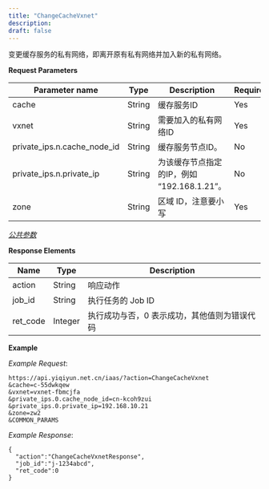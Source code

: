 ```yaml
---
title: "ChangeCacheVxnet"
description: 
draft: false
---
```




变更缓存服务的私有网络，即离开原有私有网络并加入新的私有网络。

**Request Parameters**

| Parameter name | Type | Description | Required |
| --- | --- | --- | --- |
| cache | String | 缓存服务ID | Yes |
| vxnet | String | 需要加入的私有网络ID | Yes |
| private_ips.n.cache_node_id | String | 缓存服务节点ID。 | No |
| private_ips.n.private_ip | String | 为该缓存节点指定的IP，例如 “192.168.1.21”。 | No |
| zone | String | 区域 ID，注意要小写 | Yes |

[_公共参数_](../../../parameters/)

**Response Elements**

| Name | Type | Description |
| --- | --- | --- |
| action | String | 响应动作 |
| job_id | String | 执行任务的 Job ID |
| ret_code | Integer | 执行成功与否，0 表示成功，其他值则为错误代码 |

**Example**

_Example Request_:

```
https://api.yiqiyun.net.cn/iaas/?action=ChangeCacheVxnet
&cache=c-55dwkqew
&vxnet=vxnet-fbmcjfa
&private_ips.0.cache_node_id=cn-kcoh9zui
&private_ips.0.private_ip=192.168.10.21
&zone=zw2
&COMMON_PARAMS
```

_Example Response_:

```
{
  "action":"ChangeCacheVxnetResponse",
  "job_id":"j-1234abcd",
  "ret_code":0
}
```

